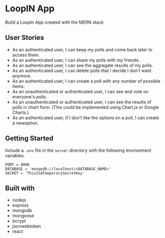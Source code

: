# LoopIN App

 Build a LoopIn App created with the MERN stack

## User Stories

* As an authenticated user, I can keep my polls and come back later to access them.
* As an authenticated user, I can share my polls with my friends.
* As an authenticated user, I can see the aggregate results of my polls.
* As an authenticated user, I can delete polls that I decide I don't want anymore.
* As an authenticated user, I can create a poll with any number of possible items.
* As an unauthenticated or authenticated user, I can see and vote on everyone's polls.
* As an unauthenticated or authenticated user, I can see the results of polls in chart form. (This could be implemented using Chart.js or Google Charts.)
* As an authenticated user, if I don't like the options on a poll, I can create a newoption.

## Getting Started

Include a `.env` file in the `server` directory with the following environment variables.

```
PORT = 4000
DATABASE = 'mongodb://localhost/<DATABASE_NAME>'
SECRET = 'ThisIsATemporarySecretKey'
```

## Built with

* nodejs
* express
* mongodb
* mongoose
* bcrypt
* jsonwebtoken
* react
